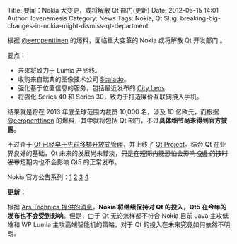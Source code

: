 Title: 要闻：Nokia 大变更，或将解散 Qt 部门(更新)
Date: 2012-06-15 14:01
Author: lovenemesis
Category: News
Tags: Nokia, Qt
Slug: breaking-big-changes-in-nokia-might-dismiss-qt-department

根据 [@eeropenttinen](http://twitter.com/#!/eeropenttinen)
的爆料，面临重大变革的 Nokia 或将解散 Qt 开发部门 。

要点：

-   未来将致力于 Lumia 产品线。
-   收购来自瑞典的图像技术公司
    [Scalado](http://www.scalado.com/display/en/Home)。
-   强化基于位置信息的服务，包括最近发布的 [City
    Lens](http://betalabs.nokia.com/apps/nokia-city-lens-for-windows-phone).
-   将强化 Series 40 和 Series 30，致力于打造廉价互联网接入手机。

结果就是将在 2013 年底全球范围内裁员 10,000 名，涉及 10 亿欧元，而根据
[@eeropenttinen](http://twitter.com/#!/eeropenttinen)
的爆料，其中就将包括 Qt 部门，不过**具体细节尚未得到官方披露**。

不过介于 [Qt
已经早于先前移植开放式管理](http://linuxtoy.org/archives/qt-will-move-to-open-governance.html)，并上线了
[Qt Project](http://qt-project.org/)。结合 Qt 在业界良好的基础，Qt
未来的发展尚未黯淡，~~只是在短期内能恐怕会影响
[Qt5](http://linuxtoy.org/archives/qt-50-alpha.html)
的按时发布~~短期内也不会影响 Qt5 的正常发布。

Nokia
官方公告系列：[1](http://press.nokia.com/2012/06/14/nokia-sharpens-strategy-and-provides-updates-to-its-targets-and-outlook/)
[2](http://press.nokia.com/2012/06/14/nokia-announces-executive-changes-renews-leadership-team/)
[3](http://press.nokia.com/2012/06/14/nokia-to-acquire-developers-technologies-and-intellectual-property-for-imaging-from-scalado/)
[4](http://press.nokia.com/2012/06/14/eqt-vi-to-acquire-vertu-from-nokia/)

**更新：**

根据 [Ars Technica
提供的消息](http://arstechnica.com/information-technology/2012/06/nokias-linux-based-meltemi-platform-melts-amid-layoffs-qt-still-afloat/)，**Nokia
将继续保持对 Qt 的投入，Qt5 在今年的发布也不会受到影响**。但是，由于 Qt
无论怎样都不符合 Nokia 目前 Java 主攻低端和 WP Lumia
主攻高端智能机的策略，对于 Qt 的投入在未来究竟如何依然不明朗。
